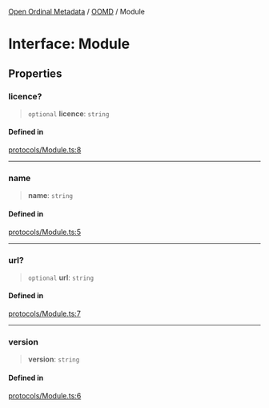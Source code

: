 [Open Ordinal Metadata](../../README.md) / [OOMD](../README.md) / Module

# Interface: Module

## Properties

### licence?

> `optional` **licence**: `string`

#### Defined in

[protocols/Module.ts:8](https://github.com/open-ordinal/open-ordinal-metadata/blob/e842098b1fb29e1be4b5533286ecbbaaac36ff64/src/protocols/Module.ts#L8)

***

### name

> **name**: `string`

#### Defined in

[protocols/Module.ts:5](https://github.com/open-ordinal/open-ordinal-metadata/blob/e842098b1fb29e1be4b5533286ecbbaaac36ff64/src/protocols/Module.ts#L5)

***

### url?

> `optional` **url**: `string`

#### Defined in

[protocols/Module.ts:7](https://github.com/open-ordinal/open-ordinal-metadata/blob/e842098b1fb29e1be4b5533286ecbbaaac36ff64/src/protocols/Module.ts#L7)

***

### version

> **version**: `string`

#### Defined in

[protocols/Module.ts:6](https://github.com/open-ordinal/open-ordinal-metadata/blob/e842098b1fb29e1be4b5533286ecbbaaac36ff64/src/protocols/Module.ts#L6)
